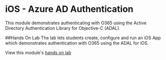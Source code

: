 iOS - Azure AD Authentication
=============================

This module demonstrates authenticating with O365 using the Active Directory 
Authentication Library for Objective-C (ADAL).

##Hands On Lab
The lab lets students create, configure and run an iOS App which 
demonstrates authentication with O365 using the ADAL for iOS.

View this module's [hands on lab](hands-on-lab.md)
